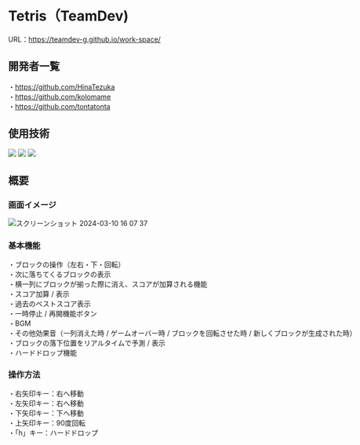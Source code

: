 # Tetris（TeamDev)
URL：https://teamdev-g.github.io/work-space/

## 開発者一覧
・https://github.com/HinaTezuka<br>
・https://github.com/kolomame<br>
・https://github.com/tontatonta<br>

## 使用技術
<img src="https://img.shields.io/badge/-Html5-E34F26.svg?logo=html5&style=plastic"><nobr>
<img src="https://img.shields.io/badge/-Css3-1572B6.svg?logo=css3&style=plastic"><nobr>
<img src="https://img.shields.io/badge/-Javascript-F7DF1E.svg?logo=javascript&style=plastic">

## 概要

### 画面イメージ
![スクリーンショット 2024-03-10 16 07 37](https://github.com/teamdev-G/work-space/assets/101682528/19299c37-2c28-4595-8e1b-30724b992cbf)


### 基本機能
・ブロックの操作（左右・下・回転）<br>
・次に落ちてくるブロックの表示<br>
・横一列にブロックが揃った際に消え、スコアが加算される機能<br>
・スコア加算 / 表示<br>
・過去のベストスコア表示<br>
・一時停止 / 再開機能ボタン<br>
・BGM<br>
・その他効果音（一列消えた時 / ゲームオーバー時 / ブロックを回転させた時 / 新しくブロックが生成された時）<br>
・ブロックの落下位置をリアルタイムで予測 / 表示<br>
・ハードドロップ機能


### 操作方法
・右矢印キー：右へ移動<br>
・左矢印キー：右へ移動<br>
・下矢印キー：下へ移動<br>
・上矢印キー：90度回転<br>
・「h」キー：ハードドロップ